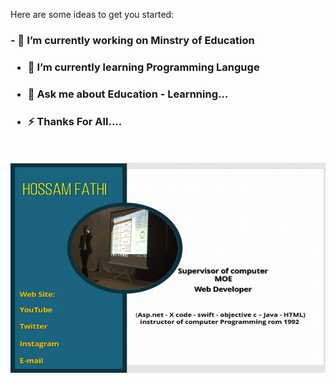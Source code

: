 
Here are some ideas to get you started:
<h3>
- 🔭 I’m currently working on Minstry of Education</h3>
<h3>

- 🌱 I’m currently learning Programming Languge</h3>
<h3>

- 💬 Ask me about Education - Learnning...</h3>
<h3>

- ⚡ Thanks For All....
</h3>
<br>
<br>
<img align="left" alt="codeSTACKr's Github Stats" src="https://github.com/Hossamfathi050/Git_Gj1/blob/master/hossamfathi.jpg?raw=true" />
